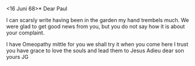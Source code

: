  <16 Juni 68>*
Dear Paul

I can scarsly write having been in the garden my hand trembels much. We were glad to get good news from you, but you do not say how it is about your complaint.

I have Omeopathy mittle for you we shall try it when you come here 
I trust you have grace to love the souls and lead them to Jesus 
 Adieu dear son
 yours JG
